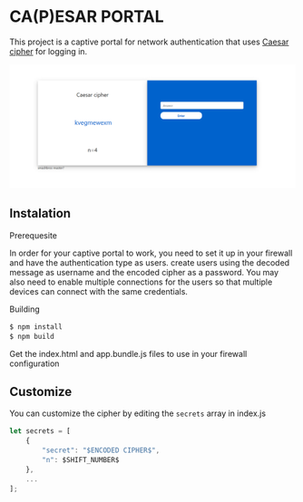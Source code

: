 # CA(P)ESAR PORTAL

This project is a captive portal for network authentication that uses [Caesar cipher](https://en.wikipedia.org/wiki/Caesar_cipher) for logging in.

![screenshot](cap.png?raw=true "Screenshot")

Instalation
------------------------------------------
Prerequesite

In order for your captive portal to work, you need to set it up in your firewall and have the authentication type as users. create users using the decoded message as username and the encoded cipher as a password. You may also need to enable multiple connections for the users so that multiple devices can connect with the same credentials.

Building

```bash
$ npm install
$ npm build
```

Get the index.html and app.bundle.js files to use in your firewall configuration


Customize
------------------------------------------
You can customize the cipher by editing the `secrets` array in index.js

```javascript
let secrets = [
    {
        "secret": "$ENCODED CIPHER$",
        "n": $SHIFT_NUMBER$
    },
    ...
];
```
